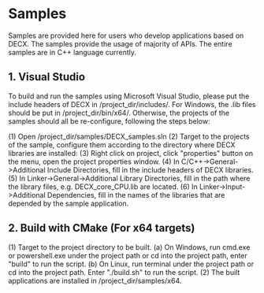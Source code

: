 # Samples
Samples are provided here for users who develop applications based on DECX. The samples provide the usage of majority of APIs. The entire samples are in C++ language currently.

## 1. Visual Studio
To build and run the samples using Microsoft Visual Studio, please put the include headers of DECX in /project_dir/includes/. For Windows, the .lib files should be put in /project_dir/bin/x64/. Otherwise, the projects of the samples should all be re-configure, following the steps below:

(1) Open /project_dir/samples/DECX_samples.sln
(2) Target to the projects of the sample, configure them according to the directory where DECX libraries are installed:
(3) Right click on project, click "properties" button on the menu, open the project properties window.
(4) In C/C++->General->Additional Include Directories, fill in the include headers of DECX libraries.
(5) In Linker->General->Additional Library Directories, fill in the path where the library files, e.g. DECX_core_CPU.lib are located.
(6) In Linker->Input->Additional Dependencies, fill in the names of the libraries that are depended by the sample application.


## 2. Build with CMake (For x64 targets)
(1) Target to the project directory to be built.
(a) On Windows, run cmd.exe or powershell.exe under the project path or cd into the project path, enter "build" to run the script. 
(b) On Linux, run terminal under the project path or cd into the project path. Enter "./build.sh" to run the script.
(2) The built applications are installed in /project_dir/samples/x64.